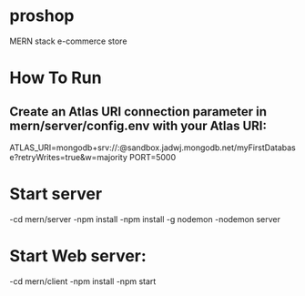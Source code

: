 # proshop
MERN stack e-commerce store
# How To Run
## Create an Atlas URI connection parameter in mern/server/config.env with your Atlas URI:

ATLAS_URI=mongodb+srv://<username>:<password>@sandbox.jadwj.mongodb.net/myFirstDatabase?retryWrites=true&w=majority
PORT=5000
  
# Start server
-cd mern/server
-npm install
-npm install -g nodemon
-nodemon server
# Start Web server:
-cd mern/client
-npm install
-npm start
